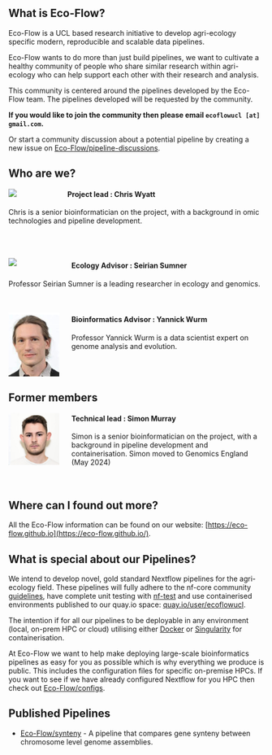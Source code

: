## What is Eco-Flow?

Eco-Flow is a UCL based research initiative to develop agri-ecology specific modern, reproducible and scalable data pipelines.

Eco-Flow wants to do more than just build pipelines, we want to cultivate a healthy community of people who share similar research within agri-ecology who can help support each other with their research and analysis. 

This community is centered around the pipelines developed by the Eco-Flow team. The pipelines developed will be requested by the community.

**If you would like to join the community then please email `ecoflowucl [at] gmail.com`.**

Or start a community discussion about a potential pipeline by creating a new issue on [Eco-Flow/pipeline-discussions](https://github.com/Eco-Flow/pipeline-discussions/issues). 

## Who are we?
<img style="margin-right: 1.0rem" align="left" width="100" src="https://github.com/Eco-Flow/.github/images/chris.png">

#### Project lead           : Chris Wyatt
Chris is a senior bioinformatician on the project, with a background in omic technologies and pipeline development.
<br><br><br><br>

<img style="margin-right: 1.5rem" align="left" width="100" src="https://github.com/Eco-Flow/.github/images/seirian.jpg">

#### Ecology Advisor             : Seirian Sumner
Professor Seirian Sumner is a leading researcher in ecology and genomics.
<br><br><br>

<img style="margin-right: 1.5rem" align="left" width="100" src="https://github.com/Eco-Flow/Eco-Flow.github.io/blob/publish/img/yannick.png">

#### Bioinformatics Advisor : Yannick Wurm
Professor Yannick Wurm is a data scientist expert on genome analysis and evolution.
<br><br><br><br>

## Former members

<img style="margin-right: 1.5rem" align="left" width="100" src="https://github.com/Eco-Flow/Eco-Flow.github.io/blob/publish/img/Simon.png">

#### Technical lead                  : Simon Murray
Simon is a senior bioinformatician on the project, with a background in pipeline development and containerisation.
Simon moved to Genomics England (May 2024)
<br><br><br>


## Where can I found out more?

All the Eco-Flow information can be found on our website: [https://eco-flow.github.io](https://eco-flow.github.io/).

## What is special about our Pipelines?

We intend to develop novel, gold standard Nextflow pipelines for the agri-ecology field. These pipelines will fully adhere to the nf-core community [guidelines](https://nf-co.re/docs/contributing/guidelines), have complete unit testing with [nf-test](https://www.nf-test.com/) and use containerised environments published to our quay.io space: [quay.io/user/ecoflowucl](https://quay.io/user/ecoflowucl/). 

The intention if for all our pipelines to be deployable in any environment (local, on-prem HPC or cloud) utilising either [Docker](https://www.docker.com/why-docker/) or [Singularity](https://docs.sylabs.io/guides/latest/user-guide/introduction.html#why-use-singularityce) for containerisation. 

At Eco-Flow we want to help make deploying large-scale bioinformatics pipelines as easy for you as possible which is why everything we produce is public. This includes the configuration files for specific on-premise HPCs. If you want to see if we have already configured Nextflow for you HPC then check out [Eco-Flow/configs](https://github.com/Eco-Flow/configs).

## Published Pipelines

* [Eco-Flow/synteny](https://github.com/Eco-Flow/synteny) - A pipeline that compares gene synteny between chromosome level genome assemblies.
